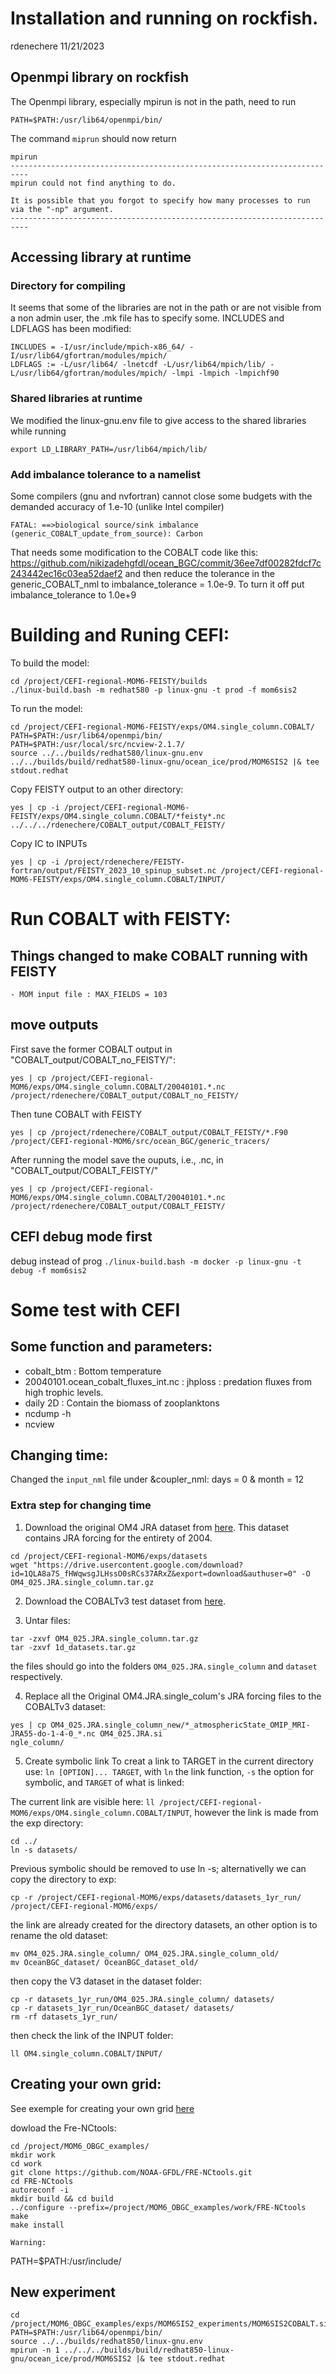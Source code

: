# Installation and running on rockfish.
rdenechere 11/21/2023

## Openmpi library on rockfish
The Openmpi library, especially mpirun is not in the path, need to run
```
PATH=$PATH:/usr/lib64/openmpi/bin/
``` 

The command `miprun` should now return
```
mpirun
--------------------------------------------------------------------------
mpirun could not find anything to do.

It is possible that you forgot to specify how many processes to run
via the "-np" argument.
--------------------------------------------------------------------------
```

## Accessing library at runtime

### Directory for compiling
It seems that some of the libraries are not in the path or are not visible from a non admin user, the .mk file has to specify some. INCLUDES and LDFLAGS has been modified:
```
INCLUDES = -I/usr/include/mpich-x86_64/ -I/usr/lib64/gfortran/modules/mpich/
LDFLAGS := -L/usr/lib64/ -lnetcdf -L/usr/lib64/mpich/lib/ -L/usr/lib64/gfortran/modules/mpich/ -lmpi -lmpich -lmpichf90
```

### Shared libraries at runtime
We modified the linux-gnu.env file to give access to the shared libraries while running
```
export LD_LIBRARY_PATH=/usr/lib64/mpich/lib/
```

### Add imbalance tolerance to a namelist
Some compilers (gnu and nvfortran) cannot close some budgets with the demanded accuracy of 1.e-10 (unlike Intel compiler)
```
FATAL: ==>biological source/sink imbalance (generic_COBALT_update_from_source): Carbon
```
That needs some modification to the COBALT code like this:
https://github.com/nikizadehgfdl/ocean_BGC/commit/36ee7df00282fdcf7c243442ec16c03ea52daef2
and then reduce the tolerance in the generic_COBALT_nml to imbalance_tolerance = 1.0e-9.
To turn it off put imbalance_tolerance to 1.0e+9


# Building and Runing CEFI: 
To build the model:
```
cd /project/CEFI-regional-MOM6-FEISTY/builds
./linux-build.bash -m redhat580 -p linux-gnu -t prod -f mom6sis2
```

To run the model: 
```
cd /project/CEFI-regional-MOM6-FEISTY/exps/OM4.single_column.COBALT/
PATH=$PATH:/usr/lib64/openmpi/bin/
PATH=$PATH:/usr/local/src/ncview-2.1.7/
source ../../builds/redhat580/linux-gnu.env 
../../builds/build/redhat580-linux-gnu/ocean_ice/prod/MOM6SIS2 |& tee stdout.redhat
```

Copy FEISTY output to an other directory: 
```
yes | cp -i /project/CEFI-regional-MOM6-FEISTY/exps/OM4.single_column.COBALT/*feisty*.nc ../../../rdenechere/COBALT_output/COBALT_FEISTY/
```

Copy IC to INPUTs
```
yes | cp -i /project/rdenechere/FEISTY-fortran/output/FEISTY_2023_10_spinup_subset.nc /project/CEFI-regional-MOM6-FEISTY/exps/OM4.single_column.COBALT/INPUT/
```

# Run COBALT with FEISTY: 

## Things changed to make COBALT running with FEISTY
    - MOM input file : MAX_FIELDS = 103

## move outputs  
First save the former COBALT output in "COBALT_output/COBALT_no_FEISTY/":
```
yes | cp /project/CEFI-regional-MOM6/exps/OM4.single_column.COBALT/20040101.*.nc /project/rdenechere/COBALT_output/COBALT_no_FEISTY/
```

Then tune COBALT with FEISTY
```
yes | cp /project/rdenechere/COBALT_output/COBALT_FEISTY/*.F90 /project/CEFI-regional-MOM6/src/ocean_BGC/generic_tracers/
```

After running the model save the ouputs, i.e., .nc, in "COBALT_output/COBALT_FEISTY/"
```
yes | cp /project/CEFI-regional-MOM6/exps/OM4.single_column.COBALT/20040101.*.nc /project/rdenechere/COBALT_output/COBALT_FEISTY/
```

## CEFI debug mode first
debug instead of prog 
`./linux-build.bash -m docker -p linux-gnu -t debug -f mom6sis2`


# Some test with CEFI

## Some function and parameters: 
- cobalt_btm : Bottom temperature
- 20040101.ocean_cobalt_fluxes_int.nc : jhploss : predation fluxes from high trophic levels. 
- daily 2D : Contain the biomass of zooplanktons
- ncdump -h 
- ncview 


## Changing time: 
Changed the `input_nml` file under &coupler_nml: days = 0 & month = 12 

### Extra step for changing time

1. Download the original OM4 JRA dataset from [here](https://drive.google.com/file/d/1QLA8a7S_fHWqwsgJLHssO0sRCs37ARxZ). This dataset contains JRA forcing for the entirety of 2004.
```
cd /project/CEFI-regional-MOM6/exps/datasets
wget "https://drive.usercontent.google.com/download?id=1QLA8a7S_fHWqwsgJLHssO0sRCs37ARxZ&export=download&authuser=0" -O OM4_025.JRA.single_column.tar.gz
```
2. Download the COBALTv3 test dataset from [here](https://urldefense.com/v3/__https://gfdl-med.s3.amazonaws.com/OceanBGC_dataset/1d_datasets.tar.gz__;!!Mih3wA!Go8BmwiLS3KDthzWBALgkynXqTpex1An7xcj3rucW1cYpMaXxVEOWIH57Q2ThrVIPFwsiVP5cF1ft5iFXvsjVgyZQA$).

3. Untar files: 
``` 
tar -zxvf OM4_025.JRA.single_column.tar.gz
tar -zxvf 1d_datasets.tar.gz
```
the files should go into the folders ``OM4_025.JRA.single_column`` and ``dataset`` respectively.

4. Replace all the Original OM4.JRA.single_colum's JRA forcing files to the COBALTv3 dataset:
```
yes | cp OM4_025.JRA.single_column_new/*_atmosphericState_OMIP_MRI-JRA55-do-1-4-0_*.nc OM4_025.JRA.si
ngle_column/
```

5. Create symbolic link 
To creat a link to TARGET in the current directory use: ``ln [OPTION]... TARGET``, with `ln` the link function, `-s` the option for symbolic, and `TARGET` of what is linked: 

The current link are visible here: `ll /project/CEFI-regional-MOM6/exps/OM4.single_column.COBALT/INPUT`, however the link is made from the exp directory:
```
cd ../
ln -s datasets/
```
Previous symbolic should be removed to use ln -s; alternativelly we can copy the directory to exp:
```
cp -r /project/CEFI-regional-MOM6/exps/datasets/datasets_1yr_run/ /project/CEFI-regional-MOM6/exps/
```

the link are already created for the directory datasets, an other option is to rename the old dataset: 
```
mv OM4_025.JRA.single_column/ OM4_025.JRA.single_column_old/
mv OceanBGC_dataset/ OceanBGC_dataset_old/
```
then copy the V3 dataset in the dataset folder: 
```
cp -r datasets_1yr_run/OM4_025.JRA.single_column/ datasets/
cp -r datasets_1yr_run/OceanBGC_dataset/ datasets/
rm -rf datasets_1yr_run/
```
then check the link of the INPUT folder: 
```
ll OM4.single_column.COBALT/INPUT/
```

## Creating your own grid: 
See exemple for creating your own grid [here](https://github.com/yichengt900/MOM6_OBGC_examples/blob/main/exps/OM4.single_column/BuildExchangeGrid.csh)


dowload the Fre-NCtools: 
```
cd /project/MOM6_OBGC_examples/
mkdir work 
cd work
git clone https://github.com/NOAA-GFDL/FRE-NCtools.git
cd FRE-NCtools
autoreconf -i
mkdir build && cd build
../configure --prefix=/project/MOM6_OBGC_examples/work/FRE-NCtools
make
make install
```

`Warning:`

PATH=$PATH:/usr/include/


## New experiment 
```
cd /project/MOM6_OBGC_examples/exps/MOM6SIS2_experiments/MOM6SIS2COBALT.single_column
PATH=$PATH:/usr/lib64/openmpi/bin/
source ../../builds/redhat850/linux-gnu.env  
mpirun -n 1 ../../../builds/build/redhat850-linux-gnu/ocean_ice/prod/MOM6SIS2 |& tee stdout.redhat
```

